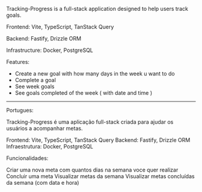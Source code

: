 Tracking-Progress is a full-stack application designed to help users track goals.


Frontend: Vite, TypeScript, TanStack Query

Backend: Fastify, Drizzle ORM

Infrastructure: Docker, PostgreSQL

Features:

- Create a new goal with how many days in the week u want to do
- Complete a goal
- See week goals
- See goals completed of the week ( with date and time )

------

Portugues: 

Tracking-Progress é uma aplicação full-stack criada para ajudar os usuários a acompanhar metas.

Frontend: Vite, TypeScript, TanStack Query
Backend: Fastify, Drizzle ORM
Infraestrutura: Docker, PostgreSQL

Funcionalidades:

Criar uma nova meta com quantos dias na semana voce quer realizar
Concluir uma meta
Visualizar metas da semana
Visualizar metas concluídas da semana (com data e hora)
